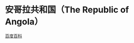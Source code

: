 # 安哥拉共和国（The Republic of Angola）

[百度百科](https://baike.baidu.com/item/%E5%AE%89%E5%93%A5%E6%8B%89/408582)